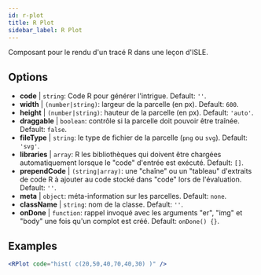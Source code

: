 ```yaml
---
id: r-plot
title: R Plot
sidebar_label: R Plot
---
```


Composant pour le rendu d'un tracé R dans une leçon d'ISLE.

## Options

* __code__ | `string`: Code R pour générer l'intrigue. Default: `''`.
* __width__ | `(number|string)`: largeur de la parcelle (en px). Default: `600`.
* __height__ | `(number|string)`: hauteur de la parcelle (en px). Default: `'auto'`.
* __draggable__ | `boolean`: contrôle si la parcelle doit pouvoir être traînée. Default: `false`.
* __fileType__ | `string`: le type de fichier de la parcelle (`png` ou `svg`). Default: `'svg'`.
* __libraries__ | `array`: R les bibliothèques qui doivent être chargées automatiquement lorsque le "code" d'entrée est exécuté. Default: `[]`.
* __prependCode__ | `(string|array)`: une "chaîne" ou un "tableau" d'extraits de code R à ajouter au code stocké dans "code" lors de l'évaluation. Default: `''`.
* __meta__ | `object`: méta-information sur les parcelles. Default: `none`.
* __className__ | `string`: nom de la classe. Default: `''`.
* __onDone__ | `function`: rappel invoqué avec les arguments "er", "img" et "body" une fois qu'un complot est créé. Default: `onDone() {}`.


## Examples

```jsx live
<RPlot code="hist( c(20,50,40,70,40,30) )" />
```

